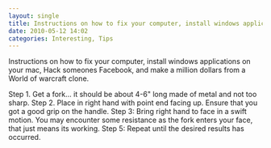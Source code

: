 ```yaml
---
layout: single
title: Instructions on how to fix your computer, install windows applications on your mac, Hack someones Facebook, and make a million dollars from a World of warcraft clone.
date: 2010-05-12 14:02
categories: Interesting, Tips
---
```

Instructions on how to fix your computer, install windows applications on your mac, Hack someones Facebook, and make a million dollars from a World of warcraft clone.

Step 1. Get a fork... it should be about 4-6" long made of metal and not too sharp.
Step 2. Place in right hand with point end facing up. Ensure that you got a good grip on the handle.
Step 3: Bring right hand to face in a swift motion. You may encounter some resistance as the fork enters your face, that just means its working.
Step 5: Repeat until the desired results has occurred.
